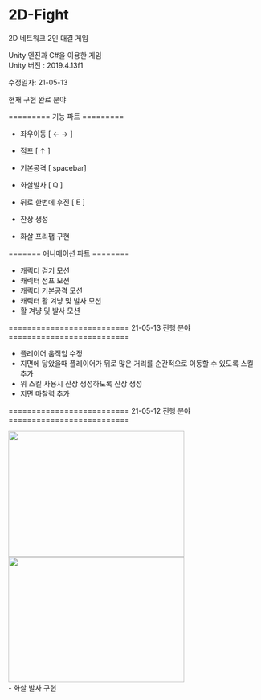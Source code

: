 # 2D-Fight
2D 네트워크 2인 대결 게임

Unity 엔진과 C#을 이용한 게임<br>
Unity 버전 : 2019.4.13f1

수정일자: 21-05-13


현재 구현 완료 분야

========= 기능 파트 =========

- 좌우이동 [ ← → ]
- 점프 [ ↑ ]
- 기본공격 [ spacebar]
- 화살발사 [ Q ]
- 뒤로 한번에 후진 [ E ]

- 잔상 생성

- 화살 프리팹 구현

======= 애니메이션 파트 ========

- 캐릭터 걷기 모션
- 캐릭터 점프 모션
- 캐릭터 기본공격 모션
- 캐릭터 활 겨냥 및 발사 모션
- 활 겨냥 및 발사 모션
  
========================== 21-05-13 진행 분야 ==========================

- 플레이어 움직임 수정
- 지면에 닿았을때 플레이어가 뒤로 많은 거리를 순간적으로 이동할 수 있도록 스킬 추가
- 위 스킬 사용시 잔상 생성하도록 잔상 생성
- 지면 마찰력 추가

========================== 21-05-12 진행 분야 ==========================
<div>
<img src="https://user-images.githubusercontent.com/63836325/117990697-5c3ed080-b378-11eb-97bf-db84491b6ea9.PNG" width=350 height=250>
<img src="https://user-images.githubusercontent.com/63836325/117990746-6791fc00-b378-11eb-88ed-012dbb084253.PNG" width=350 height=250>
</div>
- 화살 발사 구현



